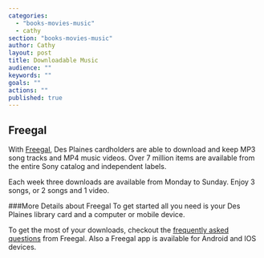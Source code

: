 ```yaml
---
categories: 
  - "books-movies-music"
  - cathy
section: "books-movies-music"
author: Cathy
layout: post
title: Downloadable Music
audience: ""
keywords: ""
goals: ""
actions: ""
published: true
---
```


## Freegal
With [Freegal](http://dppl.freegalmusic.com/homes/index), Des Plaines cardholders are able to download and keep MP3 song tracks and MP4 music videos. Over 7 million items are available from the entire Sony catalog and independent labels.

Each week three downloads are available from Monday to Sunday. Enjoy 3 songs, or 2 songs and 1 video. 

###More Details about Freegal
To get started all you need is your Des Plaines library card and a computer or mobile device.

To get the most of your downloads, checkout the [frequently asked questions](http://dppl.freegalmusic.com/questions) from Freegal. Also a Freegal app is available for Android and IOS devices. 